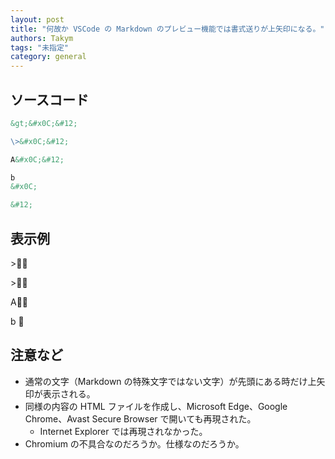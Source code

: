 ```yaml
---
layout: post
title: "何故か VSCode の Markdown のプレビュー機能では書式送りが上矢印になる。"
authors: Takym
tags: "未指定"
category: general
---
```


## ソースコード
```md
&gt;&#x0C;&#12;

\>&#x0C;&#12;

A&#x0C;&#12;

b
&#x0C;

&#12;
```

## 表示例
&gt;&#x0C;&#12;

\>&#x0C;&#12;

A&#x0C;&#12;

b
&#x0C;

&#12;

## 注意など
* 通常の文字（Markdown の特殊文字ではない文字）が先頭にある時だけ上矢印が表示される。
* 同様の内容の HTML ファイルを作成し、Microsoft Edge、Google Chrome、Avast Secure Browser で開いても再現された。
	* Internet Explorer では再現されなかった。
* Chromium の不具合なのだろうか。仕様なのだろうか。
